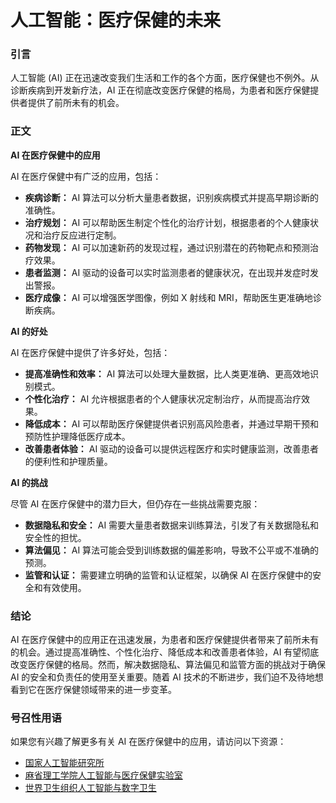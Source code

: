 # 人工智能：医疗保健的未来

### 引言

人工智能 (AI) 正在迅速改变我们生活和工作的各个方面，医疗保健也不例外。从诊断疾病到开发新疗法，AI 正在彻底改变医疗保健的格局，为患者和医疗保健提供者提供了前所未有的机会。

### 正文

**AI 在医疗保健中的应用**

AI 在医疗保健中有广泛的应用，包括：

- **疾病诊断：** AI 算法可以分析大量患者数据，识别疾病模式并提高早期诊断的准确性。
- **治疗规划：** AI 可以帮助医生制定个性化的治疗计划，根据患者的个人健康状况和治疗反应进行定制。
- **药物发现：** AI 可以加速新药的发现过程，通过识别潜在的药物靶点和预测治疗效果。
- **患者监测：** AI 驱动的设备可以实时监测患者的健康状况，在出现并发症时发出警报。
- **医疗成像：** AI 可以增强医学图像，例如 X 射线和 MRI，帮助医生更准确地诊断疾病。

**AI 的好处**

AI 在医疗保健中提供了许多好处，包括：

- **提高准确性和效率：** AI 算法可以处理大量数据，比人类更准确、更高效地识别模式。
- **个性化治疗：** AI 允许根据患者的个人健康状况定制治疗，从而提高治疗效果。
- **降低成本：** AI 可以帮助医疗保健提供者识别高风险患者，并通过早期干预和预防性护理降低医疗成本。
- **改善患者体验：** AI 驱动的设备可以提供远程医疗和实时健康监测，改善患者的便利性和护理质量。

**AI 的挑战**

尽管 AI 在医疗保健中的潜力巨大，但仍存在一些挑战需要克服：

- **数据隐私和安全：** AI 需要大量患者数据来训练算法，引发了有关数据隐私和安全性的担忧。
- **算法偏见：** AI 算法可能会受到训练数据的偏差影响，导致不公平或不准确的预测。
- **监管和认证：** 需要建立明确的监管和认证框架，以确保 AI 在医疗保健中的安全和有效使用。

### 结论

AI 在医疗保健中的应用正在迅速发展，为患者和医疗保健提供者带来了前所未有的机会。通过提高准确性、个性化治疗、降低成本和改善患者体验，AI 有望彻底改变医疗保健的格局。然而，解决数据隐私、算法偏见和监管方面的挑战对于确保 AI 的安全和负责任的使用至关重要。随着 AI 技术的不断进步，我们迫不及待地想看到它在医疗保健领域带来的进一步变革。

### 号召性用语

如果您有兴趣了解更多有关 AI 在医疗保健中的应用，请访问以下资源：

- [国家人工智能研究所](https://nai.stanford.edu/research/healthcare)
- [麻省理工学院人工智能与医疗保健实验室](https://aiml.mit.edu/)
- [世界卫生组织人工智能与数字卫生](https://www.who.int/digital-health/artificial-intelligence)
